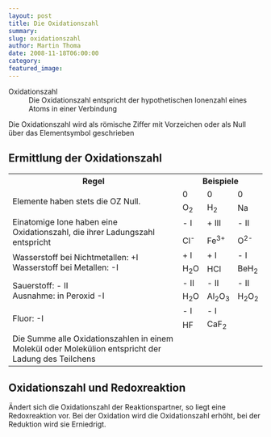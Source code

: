 ```yaml
---
layout: post
title: Die Oxidationszahl
summary: 
slug: oxidationszahl
author: Martin Thoma
date: 2008-11-18T06:00:00
category: 
featured_image: 
---
```

<dl><dt>Oxidationszahl</dt><dd>Die Oxidationszahl entspricht der hypothetischen Ionenzahl eines Atoms in einer Verbindung</dd></dl>

<p>Die Oxidationszahl wird als römische Ziffer mit Vorzeichen oder als Null über das Elementsymbol geschrieben</p>
<h2>Ermittlung der Oxidationszahl</h2>
<table class="style1">
<tr><th>Regel</th><th colspan="3">Beispiele</th>
</tr>
<tr><td rowspan="2" class="c1">Elemente haben stets die OZ Null.</td>
    <td>0</td>
    <td>0</td>
    <td>0</td>
</tr>
<tr>
    <td>O<sub>2</sub></td>
    <td>H<sub>2</sub></td>
    <td>Na</td>
</tr><tr class="odd"><td rowspan="2" class="c1">Einatomige Ione haben eine Oxidationszahl, die ihrer Ladungszahl entspricht</td>
    <td>- I</td>
    <td>+ III</td>
    <td>- II</td>
</tr><tr class="odd">
    <td>Cl<sup>-</sup></td>
    <td>Fe<sup>3+</sup></td>
    <td>O<sup>2-</sup></td>
</tr>
<tr><td rowspan="2" class="c1">Wasserstoff bei Nichtmetallen: +I<br/>
Wasserstoff bei Metallen: -I</td>
    <td>+ I</td>
    <td>+ I</td>
    <td>- I</td>
</tr>
<tr>
    <td>H<sub>2</sub>O</td>
    <td>HCl</td>
    <td>BeH<sub>2</sub></td>
</tr><tr class="odd"><td rowspan="2" class="c1">Sauerstoff: - II<br/>
Ausnahme: in Peroxid -I</td>
    <td>- II</td>
    <td>- II</td>
    <td>- II</td>
</tr><tr class="odd">
    <td>H<sub>2</sub>O</td>
    <td>Al<sub>2</sub>O<sub>3</sub></td>
    <td>H<sub>2</sub>O<sub>2</sub></td>
</tr>
<tr><td rowspan="2" class="c1">Fluor: -I</td>
    <td>- I</td><td colspan="2">- I</td>
</tr>
<tr>
    <td>HF</td><td colspan="2">CaF<sub>2</sub></td>
</tr>
<tr><td rowspan="2" class="c1">Die Summe alle Oxidationszahlen in einem Molekül oder Molekülion entspricht der Ladung des Teilchens</td><td colspan="3"></td>
</tr>
<tr><td colspan="3"></td>
</tr>
</table>

<h2>Oxidationszahl und Redoxreaktion</h2>
<p>Ändert sich die Oxidationszahl der Reaktionspartner, so liegt eine Redoxreaktion vor. Bei der Oxidation wird die Oxidationszahl erhöht, bei der Reduktion wird sie Erniedrigt.</p>
